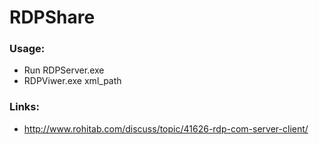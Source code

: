 # RDPShare

### Usage:
   * Run RDPServer.exe
   * RDPViwer.exe xml_path
    
### Links:
   * http://www.rohitab.com/discuss/topic/41626-rdp-com-server-client/
